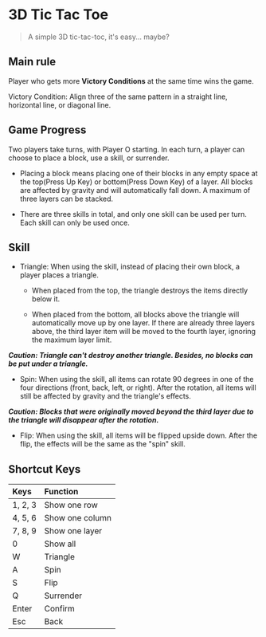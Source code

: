 3D Tic Tac Toe
===

>A simple 3D tic-tac-toc, it's easy... maybe?

Main rule
---

Player who gets more **Victory Conditions**  at the same time wins the game.

Victory Condition: Align three of the same pattern in a straight line, horizontal line, or diagonal line.

Game Progress
---

Two players take turns, with Player O starting. In each turn, a player can choose to place a block, use a skill, or surrender.

- Placing a block means placing one of their blocks in any empty space at the top(Press Up Key) or bottom(Press Down Key) of a layer. All blocks are affected by gravity and will automatically fall down. A maximum of three layers can be stacked.

- There are three skills in total, and only one skill can be used per turn. Each skill can only be used once.

Skill
---

- Triangle:
When using the skill, instead of placing their own block, a player places a triangle.

  - When placed from the top, the triangle destroys the items directly below it.

  - When placed from the bottom, all blocks above the triangle will automatically move up by one layer. If there are already three layers above, the third layer item will be moved to the fourth layer, ignoring the maximum layer limit.

***Caution: Triangle can't destroy another triangle. Besides, no blocks can be put under a triangle.***

- Spin:
When using the skill, all items can rotate 90 degrees in one of the four directions (front, back, left, or right). After the rotation, all items will still be affected by gravity and the triangle's effects.

***Caution: Blocks that were originally moved beyond the third layer due to the triangle will disappear after the rotation.***

- Flip:
When using the skill, all items will be flipped upside down. After the flip, the effects will be the same as the "spin" skill.

Shortcut Keys
---

| Keys | Function |
| :-- | :-- |
| 1, 2, 3 | Show one row |
| 4, 5, 6 | Show one column |
| 7, 8, 9 | Show one layer |
| 0 | Show all |
| W | Triangle |
| A | Spin |
| S | Flip |
| Q | Surrender |
| Enter | Confirm |
| Esc | Back |
